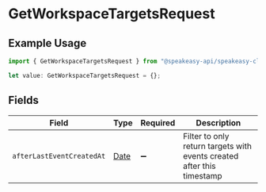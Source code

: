 # GetWorkspaceTargetsRequest

## Example Usage

```typescript
import { GetWorkspaceTargetsRequest } from "@speakeasy-api/speakeasy-client-sdk-typescript/sdk/models/operations";

let value: GetWorkspaceTargetsRequest = {};
```

## Fields

| Field                                                                                         | Type                                                                                          | Required                                                                                      | Description                                                                                   |
| --------------------------------------------------------------------------------------------- | --------------------------------------------------------------------------------------------- | --------------------------------------------------------------------------------------------- | --------------------------------------------------------------------------------------------- |
| `afterLastEventCreatedAt`                                                                     | [Date](https://developer.mozilla.org/en-US/docs/Web/JavaScript/Reference/Global_Objects/Date) | :heavy_minus_sign:                                                                            | Filter to only return targets with events created after this timestamp                        |